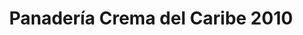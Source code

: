 ---
title: "Panadería Crema del Caribe 2010"
url: /la-guaira/panaderia-crema-del-caribe-2010/
shop: Bäckerei
---